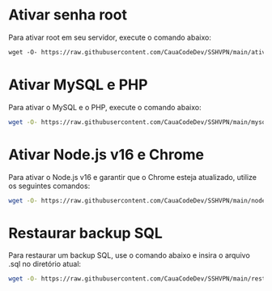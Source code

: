 # Ativar senha root

Para ativar root em seu servidor, execute o comando abaixo:

```markdown
wget -O- https://raw.githubusercontent.com/CauaCodeDev/SSHVPN/main/ativar_senha_root.sh | bash
```


# Ativar MySQL e PHP

Para ativar o MySQL e o PHP, execute o comando abaixo:

```bash
wget -O- https://raw.githubusercontent.com/CauaCodeDev/SSHVPN/main/mysql_php.sh | bash
```


# Ativar Node.js v16 e Chrome

Para ativar o Node.js v16 e garantir que o Chrome esteja atualizado, utilize os seguintes comandos:

```bash
wget -O- https://raw.githubusercontent.com/CauaCodeDev/SSHVPN/main/nodev16_chrome.sh | bash
```


# Restaurar backup SQL

Para restaurar um backup SQL, use o comando abaixo e insira o arquivo .sql no diretório atual:

```bash
wget -O- https://raw.githubusercontent.com/CauaCodeDev/SSHVPN/main/restaurar_backup_sql.sh | bash
```
